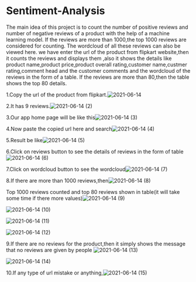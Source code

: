 # Sentiment-Analysis
The main idea of this project is to count the number of positive reviews and number of negative reviews of a product with the help of a machine learning model.
If the reviews are more than 1000,the top 1000 reviews are considered for counting.
The wordcloud of all these reviews can also be viewed here.
we have enter the url of the product from flipkart website,then it counts the reviews and displays them ,also it shows the details like product name,product price,product overall rating,customer name,custmer rating,comment head and the customer comments and the wordcloud of the reviews in the form of a table.
If the reviews are more than 80,then the table shows the top 80 details.

1.Copy the url of the product from flipkart.![2021-06-14](https://user-images.githubusercontent.com/68632263/121844713-fdb39c00-cd01-11eb-8e83-e29f2e486cdd.png)


2.It has 9 reviews.![2021-06-14 (2)](https://user-images.githubusercontent.com/68632263/121844777-19b73d80-cd02-11eb-9136-86a674a1c341.png)


3.Our app home page will be like this![2021-06-14 (3)](https://user-images.githubusercontent.com/68632263/121844928-55ea9e00-cd02-11eb-8356-af2b6d8ec8b3.png)


4.Now paste the copied url here and search![2021-06-14 (4)](https://user-images.githubusercontent.com/68632263/121845065-86cad300-cd02-11eb-8c99-62edf76ef9d3.png)


5.Result be like![2021-06-14 (5)](https://user-images.githubusercontent.com/68632263/121845088-8fbba480-cd02-11eb-8de6-a2353bd90927.png)


6.Click on reviews button to see the details of reviews in the form of table![2021-06-14 (6)](https://user-images.githubusercontent.com/68632263/121845234-c42f6080-cd02-11eb-94a8-d15bf9515ed7.png)


7.Click on wordcloud button to see the wordcloud![2021-06-14 (7)](https://user-images.githubusercontent.com/68632263/121846244-5b48e800-cd04-11eb-9a2e-d9d8477260c7.png)


8.If there are more than 1000 reviews,then![2021-06-14 (8)](https://user-images.githubusercontent.com/68632263/121846454-a7942800-cd04-11eb-8287-6d402e56067e.png)


Top 1000 reviews counted and top 80 reviews shown in table(it will take some time if there more values)![2021-06-14 (9)](https://user-images.githubusercontent.com/68632263/121846799-37d26d00-cd05-11eb-9eed-a4352668c392.png)


![2021-06-14 (10)](https://user-images.githubusercontent.com/68632263/121846890-59335900-cd05-11eb-90f3-8f9073759289.png)


![2021-06-14 (11)](https://user-images.githubusercontent.com/68632263/121846919-66504800-cd05-11eb-91a1-53094ebe4d77.png)


![2021-06-14 (12)](https://user-images.githubusercontent.com/68632263/121847421-2dfd3980-cd06-11eb-9cd6-360d922c683f.png)


9.If there are no reviews for the product,then it simply shows the message that no reviews are given by people
![2021-06-14 (13)](https://user-images.githubusercontent.com/68632263/121847626-7caad380-cd06-11eb-9eea-196a7ccf5021.png)


![2021-06-14 (14)](https://user-images.githubusercontent.com/68632263/121848530-cd6efc00-cd07-11eb-9204-df78e36308e4.png)

10.If any type of url mistake or anything,![2021-06-14 (15)](https://user-images.githubusercontent.com/68632263/121848831-36567400-cd08-11eb-880d-4f65eef7b8e1.png)



